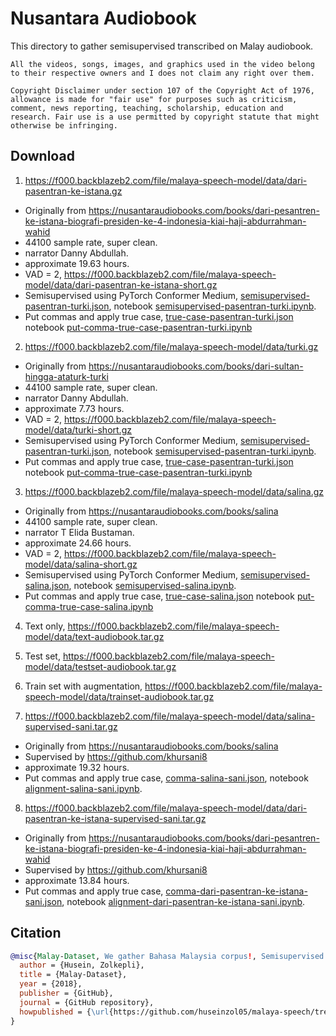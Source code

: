 # Nusantara Audiobook

This directory to gather semisupervised transcribed on Malay audiobook.

```
All the videos, songs, images, and graphics used in the video belong to their respective owners and I does not claim any right over them.

Copyright Disclaimer under section 107 of the Copyright Act of 1976, allowance is made for "fair use" for purposes such as criticism, comment, news reporting, teaching, scholarship, education and research. Fair use is a use permitted by copyright statute that might otherwise be infringing.
```

## Download

1. https://f000.backblazeb2.com/file/malaya-speech-model/data/dari-pasentran-ke-istana.gz

  - Originally from https://nusantaraudiobooks.com/books/dari-pesantren-ke-istana-biografi-presiden-ke-4-indonesia-kiai-haji-abdurrahman-wahid
  - 44100 sample rate, super clean.
  - narrator Danny Abdullah.
  - approximate 19.63 hours.
  - VAD = 2, https://f000.backblazeb2.com/file/malaya-speech-model/data/dari-pasentran-ke-istana-short.gz
  - Semisupervised using PyTorch Conformer Medium, [semisupervised-pasentran-turki.json](semisupervised-pasentran-turki.json), notebook [semisupervised-pasentran-turki.ipynb](semisupervised-pasentran-turki.ipynb).
  - Put commas and apply true case, [true-case-pasentran-turki.json](https://huggingface.co/datasets/mesolitica/put-comma-true-case-audiobook/raw/main/true-case-pasentran-turki.json) notebook [put-comma-true-case-pasentran-turki.ipynb](put-comma-true-case-pasentran-turki.ipynb)

2. https://f000.backblazeb2.com/file/malaya-speech-model/data/turki.gz

  - Originally from https://nusantaraudiobooks.com/books/dari-sultan-hingga-ataturk-turki
  - 44100 sample rate, super clean.
  - narrator Danny Abdullah.
  - approximate 7.73 hours.
  - VAD = 2, https://f000.backblazeb2.com/file/malaya-speech-model/data/turki-short.gz
  - Semisupervised using PyTorch Conformer Medium, [semisupervised-pasentran-turki.json](semisupervised-pasentran-turki.json), notebook [semisupervised-pasentran-turki.ipynb](semisupervised-pasentran-turki.ipynb).
  - Put commas and apply true case, [true-case-pasentran-turki.json](https://huggingface.co/datasets/mesolitica/put-comma-true-case-audiobook/raw/main/true-case-pasentran-turki.json) notebook [put-comma-true-case-pasentran-turki.ipynb](put-comma-true-case-pasentran-turki.ipynb)

3. https://f000.backblazeb2.com/file/malaya-speech-model/data/salina.gz

  - Originally from https://nusantaraudiobooks.com/books/salina
  - 44100 sample rate, super clean.
  - narrator T Elida Bustaman.
  - approximate 24.66 hours.
  - VAD = 2, https://f000.backblazeb2.com/file/malaya-speech-model/data/salina-short.gz
  - Semisupervised using PyTorch Conformer Medium, [semisupervised-salina.json](semisupervised-salina.json), notebook [semisupervised-salina.ipynb](semisupervised-salina.ipynb).
  - Put commas and apply true case, [true-case-salina.json](https://huggingface.co/datasets/mesolitica/put-comma-true-case-audiobook/raw/main/true-case-salina.json) notebook [put-comma-true-case-salina.ipynb](put-comma-true-case-salina.ipynb)

4. Text only, https://f000.backblazeb2.com/file/malaya-speech-model/data/text-audiobook.tar.gz

5. Test set, https://f000.backblazeb2.com/file/malaya-speech-model/data/testset-audiobook.tar.gz

6. Train set with augmentation, https://f000.backblazeb2.com/file/malaya-speech-model/data/trainset-audiobook.tar.gz

7.  https://f000.backblazeb2.com/file/malaya-speech-model/data/salina-supervised-sani.tar.gz

  - Originally from https://nusantaraudiobooks.com/books/salina
  - Supervised by https://github.com/khursani8
  - approximate 19.32 hours.
  - Put commas and apply true case, [comma-salina-sani.json](comma-salina-sani.json), notebook [alignment-salina-sani.ipynb](alignment-salina-sani.ipynb).

8. https://f000.backblazeb2.com/file/malaya-speech-model/data/dari-pasentran-ke-istana-supervised-sani.tar.gz

  - Originally from https://nusantaraudiobooks.com/books/dari-pesantren-ke-istana-biografi-presiden-ke-4-indonesia-kiai-haji-abdurrahman-wahid
  - Supervised by https://github.com/khursani8
  - approximate 13.84 hours.
  - Put commas and apply true case, [comma-dari-pasentran-ke-istana-sani.json](comma-dari-pasentran-ke-istana-sani.json), notebook [alignment-dari-pasentran-ke-istana-sani.ipynb](alignment-dari-pasentran-ke-istana-sani.ipynb).

## Citation

```bibtex
@misc{Malay-Dataset, We gather Bahasa Malaysia corpus!, Semisupervised Speech Recognition from Audiobook,
  author = {Husein, Zolkepli},
  title = {Malay-Dataset},
  year = {2018},
  publisher = {GitHub},
  journal = {GitHub repository},
  howpublished = {\url{https://github.com/huseinzol05/malaya-speech/tree/master/data/semisupervised-audiobook}}
}
```